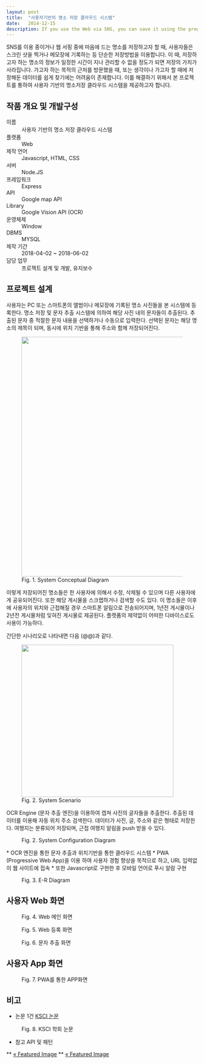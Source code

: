 ```yaml
---
layout: post
title:  "사용자기반의 명소 저장 클라우드 시스템"
date:   2014-12-15
description: If you use the Web via SNS, you can save it using the program. At that time, the amount of storage may be lost until the information is stored in the timetable. Trying to point to a side, or saving ideas can be easily found. To solve this problem, we provide the project and user's storage cloud system.
---
```


<p>
    <span class="dropcap">S</span>NS를 이용 중이거나 웹 서핑 중에 마음에 드는 명소를 저장하고자 할 때, 사용자들은 스크린 샷을 찍거나 메모장에 기록하는 등 단순한 저장방법을 이용합니다. 이 때, 저장하고자 하는 명소의 정보가 일정한 시간이 지나 관리할 수 없을 정도가 되면 저장의 가치가 사라집니다. 가고자 하는 목적의 근처를 방문했을 때, 또는 생각이나 가고자 할 때에 저장해둔 데이터를 쉽게 찾기에는 어려움이 존재합니다. 이를 해결하기 위해서 본 프로젝트를 통하여 사용자 기반의 명소저장 클라우드 시스템을 제공하고자 합니다.</p>



<!--    Aenean lacinia bibendum nulla sed consectetur. Morbi leo risus, porta ac consectetur ac, vestibulum at eros. Cras mattis consectetur purus sit amet fermentum. Nulla vitae elit libero, a pharetra augue. Curabitur blandit tempus porttitor. Donec sed odio dui. Cras mattis consectetur purus sit amet fermentum.-->


<!--Nullam quis risus eget urna mollis ornare vel eu leo. Cras mattis consectetur purus sit amet fermentum. Duis mollis, est non commodo luctus, nisi erat porttitor ligula, eget lacinia odio sem nec elit. Vivamus sagittis lacus vel augue laoreet rutrum faucibus dolor auctor.-->

<!--
## Unordered List
* List Item
* Longer List Item
  * Nested List Item
  * Nested Item
* List Item
-->

<!--
## Ordered List
1. List Item
2. Longer List Item
    1. Nested OL Item
    2. Another Nested Item
3. List Item
-->

## 작품 개요 및 개발구성

<dl>
  <dt>이름</dt>
  <dd>사용자 기반의 명소 저장 클라우드 시스템</dd>
  <dt>플랫폼</dt>
  <dd>Web</dd>
  <dt>제작 언어</dt>
  <dd>Javascript, HTML, CSS</dd>
  <dt>서버</dt>
  <dd>Node.JS</dd>
  <dt>프레임워크</dt>
  <dd>Express</dd>
  <dt>API</dt>
  <dd>Google map API</dd>
  <dt>Library</dt>
  <dd>Google Vision API (OCR)</dd>
  <dt>운영체제</dt>
  <dd>Window</dd>
  <dt>DBMS</dt>
  <dd>MYSQL</dd>
  <dt>제작 기간</dt>
  <dd>2018-04-02 ~ 2018-06-02</dd>
  <dt>담당 업무</dt>
  <dd>프로젝트 설계 및 개발, 유지보수</dd>
</dl>


## 프로젝트 설계

사용자는 PC 또는 스마트폰의 앨범이나 메모장에 기록된 명소 사진들을 본 시스템에 등록한다. 명소 저장 및 문자 추출 시스템에 의하여 해당 사진 내의 문자들이 추출된다. 추출된 문자 중 적절한 문자 내용을 선택하거나 수동으로 입력한다. 선택된 문자는 해당 명소의 제목이 되며, 동시에 위치 기반을 통해 주소와 함께 저장되어진다. 

<figure>
    <img src="/assets/img/conceptual1.PNG" alt="" style="width:630px;">
     <figcaption>Fig. 1. System Conceptual Diagram</figcaption>
</figure>

이렇게 저장되어진 명소들은 한 사용자에 의해서 수정, 삭제될 수 있으며 다른 사용자에게 공유되어진다. 또한 해당 게시물을 스크랩하거나 검색할 수도 있다. 이 명소들은 이후에 사용자의 위치와 근접해질 경우 스마트폰 알림으로 전송되어지며, 1년전 게시물이나 2년전 게시물처럼 잊혀진 게시물로 제공된다. 플랫폼의 제약없이 어떠한 디바이스로도 사용이 가능하다.

간단한 시나리오로 나타내면 다음 (@@)과 같다.
<figure>
    <img src="/assets/img/conceptual.PNG" alt="" style="width:400px;" >
     <figcaption>Fig. 2. System Scenario</figcaption>
</figure>
OCR Engine (문자 추출 엔진)을 이용하여 캡쳐 사진의 글자들을 추출한다.
추출된 데이터를 이용해 자동 위치 주소 검색한다.
데이터가 사진, 글, 주소와 같은 형태로 저장한다.
여행지는 분류되어 저장되며, 근접 여행지 알림을 push 받을 수 있다.
<figure>
    <img src="/assets/img/configuration.png" alt="">
     <figcaption>Fig. 2. System Configuration Diagram</figcaption>
</figure>
* OCR 엔진을 통한 문자 추출과 위치기반을 통한 클라우드 시스템
* PWA (Progressive Web App)을 이용 하여 사용자 경험 향상을 목적으로 하고, URL 입력없이 웹 사이트에 접속
* 또한 Javascript로 구현한 후 모바일 언어로 푸시 알람 구현


<figure>
    <img src="/assets/img/erdiagram.png" alt="">
     <figcaption>Fig. 3. E-R Diagram</figcaption>
</figure>


## 사용자 Web 화면


<figure>
    <img src="/assets/img/web1.png" alt="">
     <figcaption>Fig. 4. Web 메인 화면</figcaption>
</figure>
<figure>
    <img src="/assets/img/web2.png" alt="">
     <figcaption>Fig. 5. Web 등록 화면</figcaption>
</figure>


<figure>
    <img src="/assets/img/web3.png" alt="">
     <figcaption>Fig. 6. 문자 추출 화면 </figcaption>
</figure>


## 사용자 App 화면


<figure>
    <img src="/assets/img/app.png" alt="">
     <figcaption>Fig. 7. PWA를 통한 APP화면</figcaption>
</figure>


## 비고

* 논문 1건 <a href="/assets/img/ksci.pdf">KSCI 논문</a>

<figure>
    <img src="/assets/img/non.png" alt="">
     <figcaption>Fig. 8. KSCI 학회 눈문</figcaption>
</figure>

* 참고 API 및 패턴

** <a href="/blog/featured-image/"><span>«&nbsp;Featured Image</span></a>
** <a href="/blog/code-snippet/"><span>«&nbsp;Featured Image</span></a>
